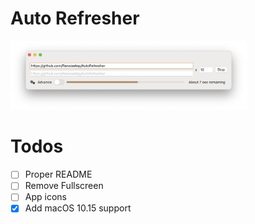 # Auto Refresher

<img src="https://github.com/Ranoiaetep/AutoRefresher/blob/main/Screenshots/Screen%20Shot%202021-01-21%20at%204.04.30%20PM.png" alt="Main Screenshot" width="75%"/>

# Todos
- [ ] Proper README
- [ ] Remove Fullscreen
- [ ] App icons
- [x] Add macOS 10.15 support
